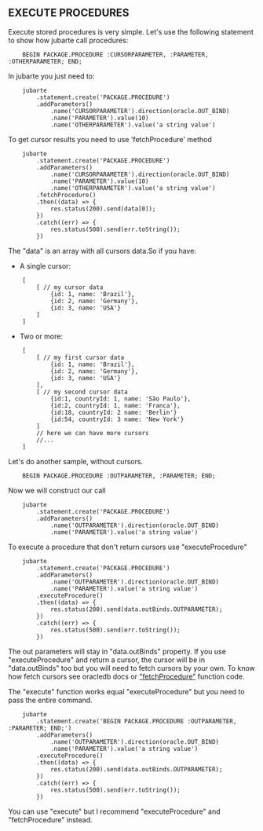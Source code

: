 ## EXECUTE PROCEDURES

Execute stored procedures is very simple. Let's use the following statement to show how jubarte call procedures:

```
    BEGIN PACKAGE.PROCEDURE :CURSORPARAMETER, :PARAMETER, :OTHERPARAMETER; END;
```

In jubarte you just need to:

```
    jubarte
        .statement.create('PACKAGE.PROCEDURE')
        .addParameters()
            .name('CURSORPARAMETER').direction(oracle.OUT_BIND)
            .name('PARAMETER').value(10)
            .name('OTHERPARAMETER').value('a string value')
```

To get cursor results you need to use 'fetchProcedure' method

```
    jubarte
        .statement.create('PACKAGE.PROCEDURE')
        .addParameters()
            .name('CURSORPARAMETER').direction(oracle.OUT_BIND)
            .name('PARAMETER').value(10)
            .name('OTHERPARAMETER').value('a string value')
        .fetchProcedure()
        .then((data) => {
            res.status(200).send(data[0]);
        })
        .catch((err) => {
            res.status(500).send(err.toString());
        })
```

The "data" is an array with all cursors data.So if you have:

* A single cursor:
```
    [
        [ // my cursor data
            {id: 1, name: 'Brazil'},
            {id: 2, name: 'Germany'},
            {id: 3, name: 'USA'}
        ]
    ]
```

* Two or more:
```
    [
        [ // my first cursor data
            {id: 1, name: 'Brazil'},
            {id: 2, name: 'Germany'},
            {id: 3, name: 'USA'}
        ],
        [ // my second cursor data
            {id:1, countryId: 1, name: 'São Paulo'},
            {id:2, countryId: 1, name: 'Franca'},
            {id:18, countryId: 2 name: 'Berlin'}
            {id:54, countryId: 3 name: 'New York'}
        ] 
        // here we can have more cursors
        //...
    ]
```

Let's do another sample, without cursors.

```
    BEGIN PACKAGE.PROCEDURE :OUTPARAMETER, :PARAMETER; END;
```

Now we will construct our call

```
    jubarte
        .statement.create('PACKAGE.PROCEDURE')
        .addParameters()
            .name('OUTPARAMETER').direction(oracle.OUT_BIND)
            .name('PARAMETER').value('a string value')
```

To execute a procedure that don't return cursors use "executeProcedure"

```
    jubarte
        .statement.create('PACKAGE.PROCEDURE')
        .addParameters()
            .name('OUTPARAMETER').direction(oracle.OUT_BIND)
            .name('PARAMETER').value('a string value')
        .executeProcedure()
        .then((data) => {
            res.status(200).send(data.outBinds.OUTPARAMETER);
        })
        .catch((err) => {
            res.status(500).send(err.toString());
        })
```

The out parameters will stay in "data.outBinds" property.
If you use "executeProcedure" and return a cursor, the cursor will be in "data.outBinds" too but you will need to fetch cursors by your own. 
To know how fetch cursors see oracledb docs or ["fetchProcedure"](../../lib/statement/statement.js) function code.

The "execute" function works equal "executeProcedure" but you need to pass the entire command.

```
    jubarte
        .statement.create('BEGIN PACKAGE.PROCEDURE :OUTPARAMETER, :PARAMETER; END;')
        .addParameters()
            .name('OUTPARAMETER').direction(oracle.OUT_BIND)
            .name('PARAMETER').value('a string value')
        .executeProcedure()
        .then((data) => {
            res.status(200).send(data.outBinds.OUTPARAMETER);
        })
        .catch((err) => {
            res.status(500).send(err.toString());
        })
```

You can use "execute" but I recommend "executeProcedure" and "fetchProcedure" instead.
